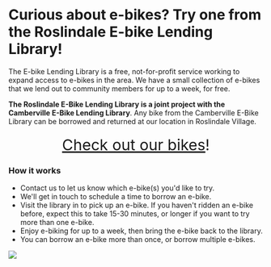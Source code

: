 # Curious about e-bikes? Try one from the Roslindale E-bike Lending Library!

The E-bike Lending Library is a free, not-for-profit service working to expand access to e-bikes in the area. We have a small collection of e-bikes that we lend out to community members for up to a week, for free.

**The Roslindale E-Bike Lending Library is a joint project with the Camberville
E-Bike Lending Library**. Any bike from the Camberville E-Bike Library can be 
borrowed and returned at our location in Roslindale Village.

<div style="text-align: center; font-size: 30px; margin: 20px"><a href="https://camberville.ebikelibrary.org/our-bikes/">Check out our bikes</a>!</div>

### How it works

* Contact us to let us know which e-bike(s) you'd like to try.
* We'll get in touch to schedule a time to borrow an e-bike.
* Visit the library in to pick up an e-bike. If you haven't
    ridden an e-bike before, expect this to take 15-30 minutes, or
    longer if you want to try more than one e-bike.
* Enjoy e-biking for up to a week, then bring the e-bike back to the
    library.
* You can borrow an e-bike more than once, or borrow multiple e-bikes.

<img src="/img/library-locations.png" />
